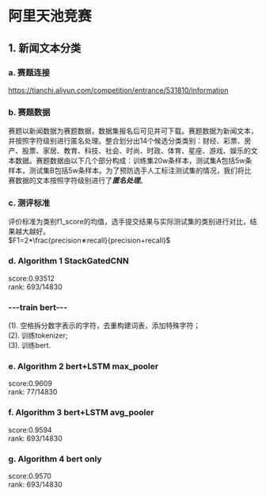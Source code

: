 # 阿里天池竞赛

## 1. 新闻文本分类
### a. 赛题连接
  https://tianchi.aliyun.com/competition/entrance/531810/information
### b. 赛题数据
  赛题以新闻数据为赛题数据，数据集报名后可见并可下载。赛题数据为新闻文本，并按照字符级别进行匿名处理。整合划分出14个候选分类类别：财经、彩票、房产、股票、家居、教育、科技、社会、时尚、时政、体育、星座、游戏、娱乐的文本数据。赛题数据由以下几个部分构成：训练集20w条样本，测试集A包括5w条样本，测试集B包括5w条样本。为了预防选手人工标注测试集的情况，我们将比赛数据的文本按照字符级别进行了***匿名处理***。
### c. 测评标准
  评价标准为类别f1_score的均值，选手提交结果与实际测试集的类别进行对比，结果越大越好。  
  $F1=2*\frac{precision∗recall}{precision+recall}$  
### d. Algorithm 1 StackGatedCNN
  score:0.93512    
  rank: 693/14830  

### ---train bert---
  (1). 空格拆分数字表示的字符，去重构建词表，添加特殊字符；  
  (2). 训练tokenizer;  
  (3). 训练bert.  

### e. Algorithm 2 bert+LSTM max_pooler  
  score:0.9609   
  rank: 77/14830  
### f. Algorithm 3 bert+LSTM avg_pooler
  score:0.9594  
  rank: 693/14830  
### g. Algorithm 4 bert only
  score:0.9570  
  rank: 693/14830  

